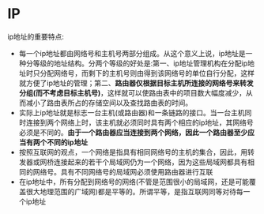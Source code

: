 #  IP

ip地址的重要特点:

+ 每一个ip地址都由网络号和主机号两部分组成。从这个意义上说，ip地址是一种分等级的地址结构。分两个等级的好处是:第一、ip地址管理机构在分配ip地址时只分配网络号，而剩下的主机号则由得到该网络号的单位自行分配，这样就方便了ip地址的管理；第二、**路由器仅根据目标主机所连接的网络号来转发分组(而不考虑目标主机号)**，这样就可以使路由表中的项目数大幅度减少，从而减小了路由表所占的存储空间以及查找路由表的时间。
+ 实际上ip地址就是标志一台主机(或路由器)和一条链路的接口。当一台主机同时连接到两个网络上时，该主机就必须同时具有两个相应的ip地址，其网络号必须是不同的。**由于一个路由器应当连接到两个网络，因此一个路由器至少应当有两个不同的ip地址**
+ 按照互联网的观点，一个网络是指具有相同网络号的主机的集合，因此，用转发器或网桥连接起来的若干个局域网仍为一个网络，因为这些局域网都具有相同的网络号。具有不同网络号的局域网必须使用路由器进行互联
+ 在ip地址中，所有分配到网络号的网络(不管是范围很小的局域网，还是可能覆盖很大地理范围的广域网)都是平等的。所谓平等，是指互联网同等对待每一个ip地址